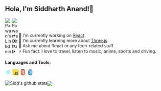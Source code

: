 ## Hola, I'm Siddharth Anand!👋

<a href="https://www.linkedin.com/in/siddharthanand1998/">
  <img align="left" alt="Pawan's Linkdein" width="22px" src="https://cdn.jsdelivr.net/npm/simple-icons@v3/icons/linkedin.svg" />
</a>
<a href="https://github.com/siddanand">
  <img align="left" alt="Pawan's Github" width="22px" src="https://cdn.jsdelivr.net/npm/simple-icons@v3/icons/github.svg" />
</a>
<br/>
<br/>


- 🔭 I’m currently working on [React](https://reactjs.org/).
- 🌱 I’m currently learning more about [Three.js](https://threejs.org/).
- 💬 Ask me about React or any tech-related stuff.
- ⚡ Fun fact: I love to travel, listen to music, anime, sports and driving.


**Languages and Tools:**  

<code><img height="20" src="https://raw.githubusercontent.com/github/explore/80688e429a7d4ef2fca1e82350fe8e3517d3494d/topics/react/react.png"></code>
<code><img height="20" src="https://raw.githubusercontent.com/github/explore/80688e429a7d4ef2fca1e82350fe8e3517d3494d/topics/javascript/javascript.png"></code>
<code><img height="20" src="https://raw.githubusercontent.com/github/explore/80688e429a7d4ef2fca1e82350fe8e3517d3494d/topics/html/html.png"></code>
<code><img height="20" src="https://raw.githubusercontent.com/github/explore/80688e429a7d4ef2fca1e82350fe8e3517d3494d/topics/css/css.png"></code>

<a href="https://github.com/siddanand">
 <img align="left" src="https://github-readme-stats.vercel.app/api?username=siddanand&show_icons=true&theme=dark&line_height=27" alt="Sidd's github stats"/>
</a>
<a href="https://github.com/siddanand">
  <img align="center" src="https://github-readme-stats.vercel.app/api/top-langs/?username=siddanand&theme=dark&hide_langs_below=1" />
</a>

